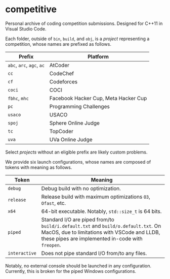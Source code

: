 # competitive

Personal archive of coding competition submissions.
Designed for C++11 in Visual Studio Code.

Each folder, outside of `bin`, `build`, and `obj`, is a *project* representing a competition, whose names are prefixed as follows.

Prefix|Platform
-|-
`abc`, `arc`, `agc`, `ac`|AtCoder
`cc`|CodeChef
`cf`|Codeforces
`coci`|COCI
`fbhc`, `mhc`|Facebook Hacker Cup, Meta Hacker Cup
`pc`|Programming Challenges
`usaco`|USACO
`spoj`|Sphere Online Judge
`tc`|TopCoder
`uva`|UVa Online Judge

Select *projects* without an eligible prefix are likely custom problems.

We provide six launch configurations, whose names are composed of tokens with meaning as follows.

Token|Meaning
-|-
`debug`|Debug build with no optimization.
`release`|Release build with maximum optimizations `O3`, `Ofast`, etc.
`x64`|64-bit executable. Notably, `std::size_t` is 64 bits.
`piped`|Standard I/O are piped from/to `build/i.default.txt` and `build/o.default.txt`. On MacOS, due to limitations with VSCode and LLDB, these pipes are implemented in-code with `freopen`.
`interactive`|Does not pipe standard I/O from/to any files.

Notably, no external console should be launched in any configuration. Currently, this is broken for the piped Windows configurations.
